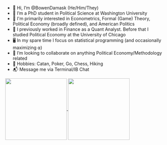 - 👋 Hi, I’m @BowenDamask (He/Him/They)
- 👀 I’m a PhD student in Political Science at Washington University
- 🙈 I'm primarily interested in Econometrics, Formal (Game) Theory, Political Economy (broadly defined), and American Politics
- 🌲 I previously worked in Finance as a Quant Analyst. Before that I studied Political Economy at the University of Chicago
- 🖥️ In my spare time I focus on statistical programming (and occasionally maximizing ⍺)
- 🧠 I’m looking to collaborate on anything Political Economy/Methodology related
- 👾 Hobbies: Catan, Poker, Go, Chess, Hiking
- 📬 Message me via Terminal/IB Chat

<a href="https://github.com/BowenDamask/github-readme-stats">
  <picture>
    <source
      srcset="https://github-readme-stats.vercel.app/api?username=BowenDamask&rank_icon=github&theme=dark#gh-dark-mode-only&custom_title=Statistics&card_width=320"
      media="(prefers-color-scheme: dark)"
    />
    <source
      srcset="https://github-readme-stats.vercel.app/api?username=BowenDamask&rank_icon=github&theme=light&custom_title=Statistics&card_width=320"
      media="(prefers-color-scheme: light), (prefers-color-scheme: no-preference)"
    />
    <img height=195 align="center" src="https://github-readme-stats.vercel.app/api?username=BowenDamask&rank_icon=github&theme=dark#gh-dark-mode-only&custom_title=Statistics&card_width=320" />
  </picture>
</a>
<a href="https://github.com/NickCH-K/convoychat">
  <picture>
    <source
      srcset="https://github-readme-stats.vercel.app/api/top-langs?username=NickCH-K&theme=dark&layout=compact&hide_progress=true&langs_count=8&card_width=320"
      media="(prefers-color-scheme: dark)"
    />
    <source
      srcset="https://github-readme-stats.vercel.app/api/top-langs?username=NickCH-K&theme=light&layout=compact&hide_progress=true&langs_count=8&card_width=320"
      media="(prefers-color-scheme: light), (prefers-color-scheme: no-preference)"
    />
    <img height=195 align="center" src="https://github-readme-stats.vercel.app/api/top-langs?username=NickCH-K&theme=dark&layout=compact&hide_progress=true&langs_count=8&card_width=320" />
  </picture>
</a>






